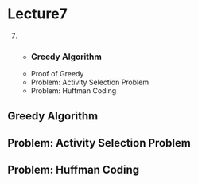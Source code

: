 # Lecture7 

7. * ### Greedy Algorithm
   * Proof of Greedy
   * Problem: Activity Selection Problem
   * Problem: Huffman Coding


## Greedy Algorithm

## Problem: Activity Selection Problem


## Problem: Huffman Coding
